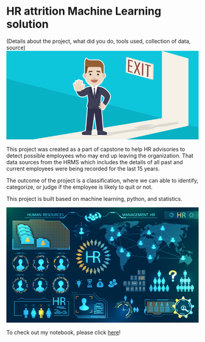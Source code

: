 # HR attrition Machine Learning solution

(Details about the project, what did you do, tools used, collection of data, source)
![Employee saying bye bye](https://github.com/maha-2209/hr-employee-attrition/blob/main/Attrtion.png?raw=true)
 
This project was created as a part of capstone to help HR advisories to detect possible employees who may end up leaving the organization. That data sources from the HRMS which includes the details of all past and current employees were being recorded for the last 15 years.

The outcome of the project is a classification, where we can able to identify, categorize, or judge if the employee is likely to quit or not.
 
This project is built based on machine learning, python, and statistics.

![structure](https://github.com/maha-2209/hr-employee-attrition/blob/main/hr-analytics-10.jpg?raw=true)

To check out my notebook, please click [here](https://github.com/maha-2209/hr-employee-attrition/blob/main/HR_Analytics.ipynb)!
